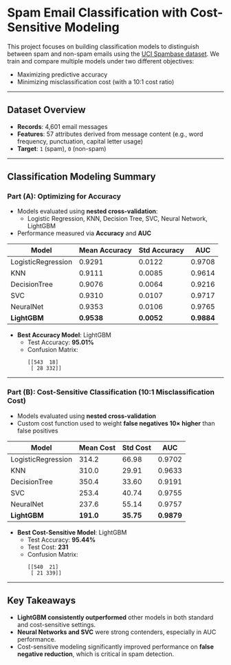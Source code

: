 # Spam Email Classification with Cost-Sensitive Modeling

This project focuses on building classification models to distinguish between spam and non-spam emails using the [UCI Spambase dataset](https://archive.ics.uci.edu/ml/datasets/Spambase). We train and compare multiple models under two different objectives:
- Maximizing predictive accuracy
- Minimizing misclassification cost (with a 10:1 cost ratio)

---

## Dataset Overview

- **Records**: 4,601 email messages
- **Features**: 57 attributes derived from message content (e.g., word frequency, punctuation, capital letter usage)
- **Target**: `1` (spam), `0` (non-spam)

---

## Classification Modeling Summary

### Part (A): Optimizing for Accuracy

- Models evaluated using **nested cross-validation**:
  - Logistic Regression, KNN, Decision Tree, SVC, Neural Network, LightGBM
- Performance measured via **Accuracy** and **AUC**

| Model              | Mean Accuracy | Std Accuracy | AUC      |
|-------------------|---------------|---------------|----------|
| LogisticRegression| 0.9291        | 0.0122        | 0.9708   |
| KNN               | 0.9111        | 0.0085        | 0.9614   |
| DecisionTree      | 0.9076        | 0.0064        | 0.9216   |
| SVC               | 0.9310        | 0.0107        | 0.9717   |
| NeuralNet         | 0.9353        | 0.0106        | 0.9765   |
| **LightGBM**      | **0.9538**    | **0.0052**    | **0.9884** |

- **Best Accuracy Model**: LightGBM
  - Test Accuracy: **95.01%**
  - Confusion Matrix:
    ```
    [[543  18]
     [ 28 332]]
    ```

---

### Part (B): Cost-Sensitive Classification (10:1 Misclassification Cost)

- Models evaluated using **nested cross-validation**
- Custom cost function used to weight **false negatives 10× higher** than false positives

| Model              | Mean Cost | Std Cost | AUC      |
|-------------------|-----------|----------|----------|
| LogisticRegression| 314.2     | 66.98    | 0.9702   |
| KNN               | 310.0     | 29.91    | 0.9633   |
| DecisionTree      | 350.4     | 33.60    | 0.9191   |
| SVC               | 253.4     | 40.74    | 0.9755   |
| NeuralNet         | 237.6     | 55.14    | 0.9757   |
| **LightGBM**      | **191.0** | **35.75**| **0.9879** |

- **Best Cost-Sensitive Model**: LightGBM
  - Test Accuracy: **95.44%**
  - Test Cost: **231**
  - Confusion Matrix:
    ```
    [[540  21]
     [ 21 339]]
    ```

---

## Key Takeaways

- **LightGBM consistently outperformed** other models in both standard and cost-sensitive settings.
- **Neural Networks and SVC** were strong contenders, especially in AUC performance.
- Cost-sensitive modeling significantly improved performance on **false negative reduction**, which is critical in spam detection.
